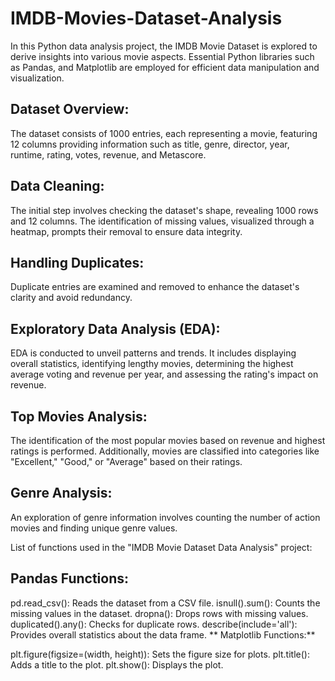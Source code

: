 # IMDB-Movies-Dataset-Analysis

In this Python data analysis project, the IMDB Movie Dataset is explored to derive insights into various movie aspects. Essential Python libraries such as Pandas, and Matplotlib are employed for efficient data manipulation and visualization.

## Dataset Overview:

The dataset consists of 1000 entries, each representing a movie, featuring 12 columns providing information such as title, genre, director, year, runtime, rating, votes, revenue, and Metascore.

## Data Cleaning:

The initial step involves checking the dataset's shape, revealing 1000 rows and 12 columns. The identification of missing values, visualized through a heatmap, prompts their removal to ensure data integrity.

## Handling Duplicates:

Duplicate entries are examined and removed to enhance the dataset's clarity and avoid redundancy.

## Exploratory Data Analysis (EDA):

EDA is conducted to unveil patterns and trends. It includes displaying overall statistics, identifying lengthy movies, determining the highest average voting and revenue per year, and assessing the rating's impact on revenue.

## Top Movies Analysis:

The identification of the most popular movies based on revenue and highest ratings is performed. Additionally, movies are classified into categories like "Excellent," "Good," or "Average" based on their ratings.

## Genre Analysis:

An exploration of genre information involves counting the number of action movies and finding unique genre values.

List of functions used in the "IMDB Movie Dataset Data Analysis" project:

## Pandas Functions:

pd.read_csv(): Reads the dataset from a CSV file.
isnull().sum(): Counts the missing values in the dataset.
dropna(): Drops rows with missing values.
duplicated().any(): Checks for duplicate rows.
describe(include='all'): Provides overall statistics about the data frame.
**
Matplotlib Functions:**

plt.figure(figsize=(width, height)): Sets the figure size for plots.
plt.title(): Adds a title to the plot.
plt.show(): Displays the plot.
